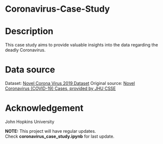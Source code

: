 # Coronavirus-Case-Study


# Description
This case study aims to provide valuable insights into the data regarding the deadly Coronavirus.


# Data source
Dataset: [Novel Corona Virus 2019 Dataset](https://www.kaggle.com/sudalairajkumar/novel-corona-virus-2019-dataset)
Original source: [Novel Coronavirus (COVID-19) Cases, provided by JHU CSSE](https://github.com/CSSEGISandData/COVID-19)


# Acknowledgement
John Hopkins University


**NOTE:** This project will have regular updates. </br>
Check **coronavirus_case_study.ipynb** for last update. </br>
